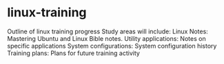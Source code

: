 # linux-training
Outline of linux training progress
Study areas will include:
Linux Notes: Mastering Ubuntu and Linux Bible notes.
Utility applications: Notes on specific applications
System configurations: System configuration history
Training plans: Plans for future training activity

